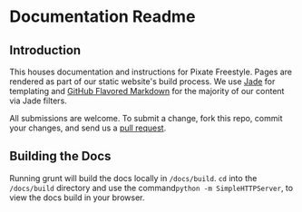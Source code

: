 Documentation Readme
====================

## Introduction

This houses documentation and instructions for Pixate Freestyle. Pages are rendered as part of our static website's build process. We use [Jade](http://jade-lang.com) for templating and [GitHub Flavored Markdown](http://github.github.com/github-flavored-markdown/) for the majority of our content via Jade filters.

All submissions are welcome. To submit a change, fork this repo, commit your changes, and send us a [pull request](https://help.github.com/articles/using-pull-requests).

## Building the Docs

Running grunt will build the docs locally in `/docs/build`. `cd` into the `/docs/build` directory and use the command`python -m SimpleHTTPServer`, to view the docs build in your browser.